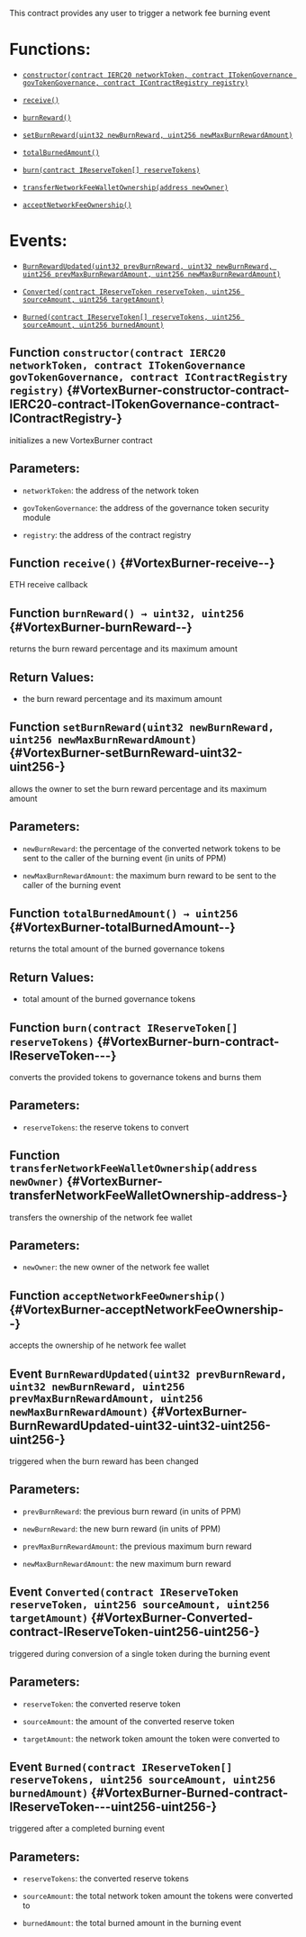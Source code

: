 This contract provides any user to trigger a network fee burning event

# Functions:

- [`constructor(contract IERC20 networkToken, contract ITokenGovernance govTokenGovernance, contract IContractRegistry registry)`](#VortexBurner-constructor-contract-IERC20-contract-ITokenGovernance-contract-IContractRegistry-)

- [`receive()`](#VortexBurner-receive--)

- [`burnReward()`](#VortexBurner-burnReward--)

- [`setBurnReward(uint32 newBurnReward, uint256 newMaxBurnRewardAmount)`](#VortexBurner-setBurnReward-uint32-uint256-)

- [`totalBurnedAmount()`](#VortexBurner-totalBurnedAmount--)

- [`burn(contract IReserveToken[] reserveTokens)`](#VortexBurner-burn-contract-IReserveToken---)

- [`transferNetworkFeeWalletOwnership(address newOwner)`](#VortexBurner-transferNetworkFeeWalletOwnership-address-)

- [`acceptNetworkFeeOwnership()`](#VortexBurner-acceptNetworkFeeOwnership--)

# Events:

- [`BurnRewardUpdated(uint32 prevBurnReward, uint32 newBurnReward, uint256 prevMaxBurnRewardAmount, uint256 newMaxBurnRewardAmount)`](#VortexBurner-BurnRewardUpdated-uint32-uint32-uint256-uint256-)

- [`Converted(contract IReserveToken reserveToken, uint256 sourceAmount, uint256 targetAmount)`](#VortexBurner-Converted-contract-IReserveToken-uint256-uint256-)

- [`Burned(contract IReserveToken[] reserveTokens, uint256 sourceAmount, uint256 burnedAmount)`](#VortexBurner-Burned-contract-IReserveToken---uint256-uint256-)

## Function `constructor(contract IERC20 networkToken, contract ITokenGovernance govTokenGovernance, contract IContractRegistry registry)` {#VortexBurner-constructor-contract-IERC20-contract-ITokenGovernance-contract-IContractRegistry-}

initializes a new VortexBurner contract

## Parameters:

- `networkToken`: the address of the network token

- `govTokenGovernance`: the address of the governance token security module

- `registry`: the address of the contract registry

## Function `receive()` {#VortexBurner-receive--}

ETH receive callback

## Function `burnReward() → uint32, uint256` {#VortexBurner-burnReward--}

returns the burn reward percentage and its maximum amount

## Return Values:

- the burn reward percentage and its maximum amount

## Function `setBurnReward(uint32 newBurnReward, uint256 newMaxBurnRewardAmount)` {#VortexBurner-setBurnReward-uint32-uint256-}

allows the owner to set the burn reward percentage and its maximum amount

## Parameters:

- `newBurnReward`: the percentage of the converted network tokens to be sent to the caller of the burning event (in units of PPM)

- `newMaxBurnRewardAmount`: the maximum burn reward to be sent to the caller of the burning event

## Function `totalBurnedAmount() → uint256` {#VortexBurner-totalBurnedAmount--}

returns the total amount of the burned governance tokens

## Return Values:

- total amount of the burned governance tokens

## Function `burn(contract IReserveToken[] reserveTokens)` {#VortexBurner-burn-contract-IReserveToken---}

converts the provided tokens to governance tokens and burns them

## Parameters:

- `reserveTokens`: the reserve tokens to convert

## Function `transferNetworkFeeWalletOwnership(address newOwner)` {#VortexBurner-transferNetworkFeeWalletOwnership-address-}

transfers the ownership of the network fee wallet

## Parameters:

- `newOwner`: the new owner of the network fee wallet

## Function `acceptNetworkFeeOwnership()` {#VortexBurner-acceptNetworkFeeOwnership--}

accepts the ownership of he network fee wallet

## Event `BurnRewardUpdated(uint32 prevBurnReward, uint32 newBurnReward, uint256 prevMaxBurnRewardAmount, uint256 newMaxBurnRewardAmount)` {#VortexBurner-BurnRewardUpdated-uint32-uint32-uint256-uint256-}

triggered when the burn reward has been changed

## Parameters:

- `prevBurnReward`: the previous burn reward (in units of PPM)

- `newBurnReward`: the new burn reward (in units of PPM)

- `prevMaxBurnRewardAmount`: the previous maximum burn reward

- `newMaxBurnRewardAmount`: the new maximum burn reward

## Event `Converted(contract IReserveToken reserveToken, uint256 sourceAmount, uint256 targetAmount)` {#VortexBurner-Converted-contract-IReserveToken-uint256-uint256-}

triggered during conversion of a single token during the burning event

## Parameters:

- `reserveToken`: the converted reserve token

- `sourceAmount`: the amount of the converted reserve token

- `targetAmount`: the network token amount the token were converted to

## Event `Burned(contract IReserveToken[] reserveTokens, uint256 sourceAmount, uint256 burnedAmount)` {#VortexBurner-Burned-contract-IReserveToken---uint256-uint256-}

triggered after a completed burning event

## Parameters:

- `reserveTokens`: the converted reserve tokens

- `sourceAmount`: the total network token amount the tokens were converted to

- `burnedAmount`: the total burned amount in the burning event
